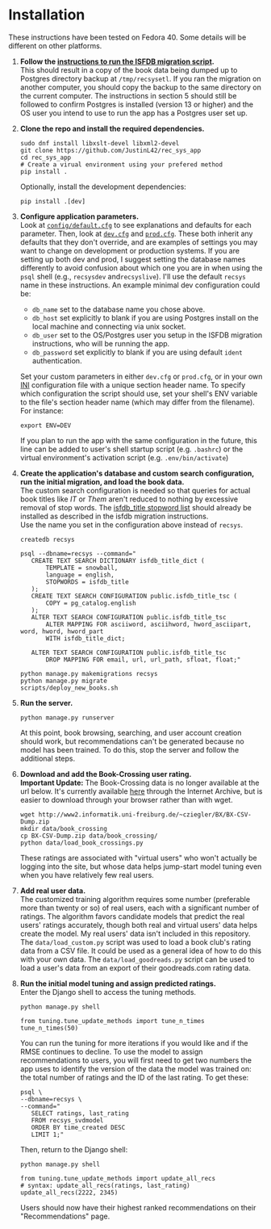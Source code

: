 Installation
==========================

These instructions have been tested on Fedora 40. Some details will be different on other platforms.

1. **Follow the [instructions to run the ISFDB migration script](https://github.com/JustinL42/isfdb_migration/blob/master/INSTALLATION.md).**<br>
   This should result in a copy of the book data being dumped up to Postgres directory backup at `/tmp/recsysetl`. If you ran the migration on another computer, you should copy the backup to the same directory on the current computer. The instructions in section 5 should still be followed to confirm Postgres is installed (version 13 or higher) and the OS user you intend to use to run the app has a Postgres user set up.
   
2. **Clone the repo and install the required dependencies.**<br>
   ~~~
   sudo dnf install libxslt-devel libxml2-devel
   git clone https://github.com/JustinL42/rec_sys_app
   cd rec_sys_app
   # Create a virual environment using your prefered method
   pip install .
   ~~~
   Optionally, install the development dependencies:
   ~~~
   pip install .[dev]
   ~~~

3. **Configure application parameters.**<br>
      Look at [`config/default.cfg`](config/default.cfg) to see explanations and defaults for each parameter. Then, look at [`dev.cfg`](config/dev.cfg) and [`prod.cfg`](config/prod.cfg). These both inherit any defaults that they don't override, and are examples of settings you may want to change on development or production systems. If you are setting up both dev and prod, I suggest setting the database names differently to avoid confusion about which one you are in when using the `psql` shell (e.g., `recsysdev` and`recsyslive`). I'll use the default `recsys` name in these instructions.
      An example minimal dev configuration could be:
      * `db_name` set to the database name you chose above.
      * `db_host` set explicitly to blank if you are using Postgres install on the local machine and connecting via unix socket.
      * `db_user` set to the OS/Postgres user you setup in the ISFDB migration instructions, who will be running the app.
      * `db_password` set explicitly to blank if you are using default `ident` authentication.

      Set your custom parameters in either `dev.cfg` or `prod.cfg`, or in your own [INI](https://en.wikipedia.org/wiki/INI_file) configuration file with a unique section header name. 
      To specify which configuration the script should use, set your shell's ENV variable to the file's section header name (which may differ from the filename). For instance:
   ~~~
   export ENV=DEV
   ~~~
   If you plan to run the app with the same configuration in the future, this line can be added to user's shell startup script (e.g. `.bashrc`) or the virtual environment's activation script (e.g. `.env/bin/activate`)

4. **Create the application's database and custom search configuration, run the initial migration, and load the book data.** <br>
The custom search configuration is needed so that queries for actual book titles like *IT* or *Them* aren't reduced to nothing by excessive removal of stop words. The [isfdb_title stopword list](https://github.com/JustinL42/isfdb_migration/blob/master/config/isfdb_title.stop) should already be installed as described in the isfdb migration instructions.<br>
   Use the name you set in the configuration above instead of `recsys`.
   ~~~
   createdb recsys

   psql --dbname=recsys --command="
      CREATE TEXT SEARCH DICTIONARY isfdb_title_dict (
          TEMPLATE = snowball,
          language = english,
          STOPWORDS = isfdb_title
      );
      CREATE TEXT SEARCH CONFIGURATION public.isfdb_title_tsc (
          COPY = pg_catalog.english
      );
      ALTER TEXT SEARCH CONFIGURATION public.isfdb_title_tsc
          ALTER MAPPING FOR asciiword, asciihword, hword_asciipart, word, hword, hword_part
          WITH isfdb_title_dict;

      ALTER TEXT SEARCH CONFIGURATION public.isfdb_title_tsc
          DROP MAPPING FOR email, url, url_path, sfloat, float;"

   python manage.py makemigrations recsys
   python manage.py migrate
   scripts/deploy_new_books.sh

   ~~~

5. **Run the server.**<br>
   ~~~
   python manage.py runserver
   ~~~
   At this point, book browsing, searching, and user account creation should work, but recommendations can't be generated because no model has been trained. To do this, stop the server and follow the additional steps.

6. **Download and add the Book-Crossing user rating.**<br>
**Important Update:** The Book-Crossing data is no longer available at the url below. It's currently available [here](https://web.archive.org/web/20230319134511/http://www2.informatik.uni-freiburg.de/~cziegler/BX/BX-CSV-Dump.zip) through the Internet Archive, but is easier to download through your browser rather than with wget.
   ~~~
   wget http://www2.informatik.uni-freiburg.de/~cziegler/BX/BX-CSV-Dump.zip
   mkdir data/book_crossing
   cp BX-CSV-Dump.zip data/book_crossing/
   python data/load_book_crossings.py
   ~~~
   These ratings are associated with "virtual users" who won't actually be logging into the site, but whose data helps jump-start model tuning even when you have relatively few real users.

7. **Add real user data.**<br>
   The customized training algorithm requires some number (preferable more than twenty or so) of real users, each with a significant number of ratings. The algorithm favors candidate models that predict the real users' ratings accurately, though both real and virtual users' data helps create the model. My real users' data isn't included in this repository. The `data/load_custom.py` script was used to load a book club's rating data from a CSV file. It could be used as a general idea of how to do this with your own data. The `data/load_goodreads.py` script can be used to load a user's data from an export of their goodreads.com rating data.

8. **Run the initial model tuning and assign predicted ratings.**<br>
   Enter the Django shell to access the tuning methods.
   ~~~
   python manage.py shell
   
   from tuning.tune_update_methods import tune_n_times
   tune_n_times(50)
   ~~~
   You can run the tuning for more iterations if you would like and if the RMSE continues to decline. 
   To use the model to assign recommendations to users, you will first need to get two numbers the app uses to identify the version of the data the model was trained on: the total number of ratings and the ID of the last rating. To get these:
   ~~~
   psql \
   --dbname=recsys \
   --command="
      SELECT ratings, last_rating
      FROM recsys_svdmodel
      ORDER BY time_created DESC
      LIMIT 1;"
   ~~~

   Then, return to the Django shell:
   ~~~
   python manage.py shell

   from tuning.tune_update_methods import update_all_recs
   # syntax: update_all_recs(ratings, last_rating)
   update_all_recs(2222, 2345)
   ~~~
   Users should now have their highest ranked recommendations on their "Recommendations" page.